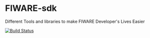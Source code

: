 # FIWARE-sdk
Different Tools and libraries to make FIWARE Developer's Lives Easier

[![Build Status](https://travis-ci.org/jmcanterafonseca/FIWARE-sdk.svg?branch=master)](https://travis-ci.org/jmcanterafonseca/FIWARE-sdk)
